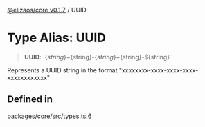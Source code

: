 [@elizaos/core v0.1.7](../index.md) / UUID

# Type Alias: UUID

> **UUID**: \`$\{string\}-$\{string\}-$\{string\}-$\{string\}-$\{string\}\`

Represents a UUID string in the format "xxxxxxxx-xxxx-xxxx-xxxx-xxxxxxxxxxxx"

## Defined in

[packages/core/src/types.ts:6](https://github.com/elizaOS/eliza/blob/main/packages/core/src/types.ts#L6)
